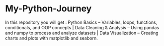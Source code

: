 # My-Python-Journey
In this repository you will get : Python Basics – Variables, loops, functions, conditionals, and OOP concepts | Data Cleaning &amp; Analysis – Using pandas and numpy to process and analyze datasets | Data Visualization – Creating charts and plots with matplotlib and seaborn.
